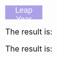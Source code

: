 <button onclick="isLeapYear()">Leap Year</button>

<p>The result is:</p>
<p id="answer1"></p>

<p>The result is:</p>
<p id="answer2"></p>




<script>
  
  function isLeapYear() {
    let year = prompt("Year?");

    const urlStart = "https://hetvitrivedi.tk/api/calendar/";
    const url = urlStart + /isLeapYear/ + year;

    console.log(url); 

    fetch(url)
      .then(res => res.json())
      .then(data => {
        console.log(data);
        
        document.getElementById("answer1").innerHTML = data.result; 
      
      })
      
  }

  function firstDayOfYear() {
    let year = prompt("Year?");

    const urlStart = "https://hetvitrivedi.tk/api/calendar/";
    const url = urlStart + /firstDayOfYear/ + year;

    console.log(url); 

    fetch(url)

    response.json().then(data => {
                console.log(data);
                document.getElementById("year").innerText = data.year;
                var dayOfWeek = "Sunday";
                if (data.firstDayOfYear == 1) {
                dayOfWeek = "Monday"
                }
                if (data.firstDayOfYear == 2) {
                dayOfWeek = "Tuesday"
                }
                if (data.firstDayOfYear == 3) {
                dayOfWeek = "Wednesday"
                }
                if (data.firstDayOfYear == 4) {
                dayOfWeek = "Thursday"
                }
                if (data.firstDayOfYear == 5) {
                dayOfWeek = "Friday"
                }
                if (data.firstDayOfYear == 6) {
                dayOfWeek = "Saturday"
                }
                document.getElementById("day").innerText = "The first day of " + data.year + " is a " + dayOfWeek;
            })
            // catch fetch errors (ie Nginx ACCESS to server blocked)
            .catch(err => {
            error(err + " " );
            });
      
  }
</script>

<style> 
button {
	width: 120px;
	height: 45px;
	font-size: 25px;
	background-color: #ACA1E6;
	color: #fff;
	border: none;
	cursor: pointer;
}

p {
  font-size: 25px;
}
</style>